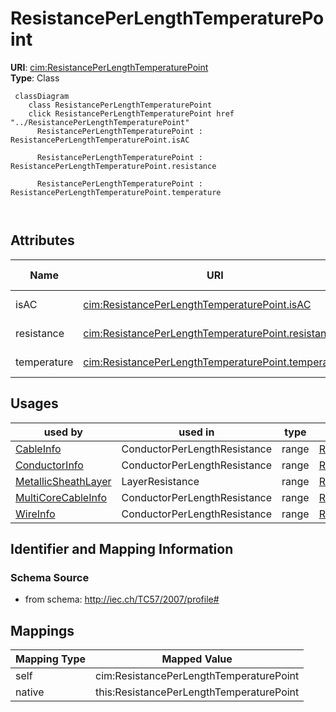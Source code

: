 # ResistancePerLengthTemperaturePoint



**URI**: [cim:ResistancePerLengthTemperaturePoint](http://iec.ch/TC57/CIM-generic#ResistancePerLengthTemperaturePoint)<br />
**Type**: Class




```mermaid
 classDiagram
    class ResistancePerLengthTemperaturePoint
    click ResistancePerLengthTemperaturePoint href "../ResistancePerLengthTemperaturePoint"
      ResistancePerLengthTemperaturePoint : ResistancePerLengthTemperaturePoint.isAC
        
      ResistancePerLengthTemperaturePoint : ResistancePerLengthTemperaturePoint.resistance
        
      ResistancePerLengthTemperaturePoint : ResistancePerLengthTemperaturePoint.temperature
        
      
```




<!-- no inheritance hierarchy -->


## Attributes


| Name | URI | Cardinality and Range | Description | Inheritance |
| ---  | --- | --- | --- | --- |
| isAC | [cim:ResistancePerLengthTemperaturePoint.isAC](http://iec.ch/TC57/CIM-generic#ResistancePerLengthTemperaturePoint.isAC) | 0..1 <br />  boolean  |  | direct |
| resistance | [cim:ResistancePerLengthTemperaturePoint.resistance](http://iec.ch/TC57/CIM-generic#ResistancePerLengthTemperaturePoint.resistance) | 0..1 <br />  [ResistancePerLength](ResistancePerLength.md)  |  | direct |
| temperature | [cim:ResistancePerLengthTemperaturePoint.temperature](http://iec.ch/TC57/CIM-generic#ResistancePerLengthTemperaturePoint.temperature) | 0..1 <br />  [Temperature](Temperature.md)  |  | direct |





## Usages

| used by | used in | type | used |
| ---  | --- | --- | --- |
| [CableInfo](CableInfo.md) | ConductorPerLengthResistance | range | [ResistancePerLengthTemperaturePoint](ResistancePerLengthTemperaturePoint.md) |
| [ConductorInfo](ConductorInfo.md) | ConductorPerLengthResistance | range | [ResistancePerLengthTemperaturePoint](ResistancePerLengthTemperaturePoint.md) |
| [MetallicSheathLayer](MetallicSheathLayer.md) | LayerResistance | range | [ResistancePerLengthTemperaturePoint](ResistancePerLengthTemperaturePoint.md) |
| [MultiCoreCableInfo](MultiCoreCableInfo.md) | ConductorPerLengthResistance | range | [ResistancePerLengthTemperaturePoint](ResistancePerLengthTemperaturePoint.md) |
| [WireInfo](WireInfo.md) | ConductorPerLengthResistance | range | [ResistancePerLengthTemperaturePoint](ResistancePerLengthTemperaturePoint.md) |






## Identifier and Mapping Information







### Schema Source


* from schema: http://iec.ch/TC57/2007/profile#





## Mappings

| Mapping Type | Mapped Value |
| ---  | ---  |
| self | cim:ResistancePerLengthTemperaturePoint |
| native | this:ResistancePerLengthTemperaturePoint |





